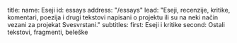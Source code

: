 title:
    name: Eseji
id: essays
address: "/essays"
lead: "Eseji, recenzije, kritike, komentari, poezija i drugi tekstovi napisani o projektu ili su na neki način vezani za projekat Svesvrstani."
subtitles:
    first: Eseji i kritike
    second: Ostali tekstovi, fragmenti, beleške